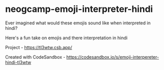 # neogcamp-emoji-interpreter-hindi

Ever imagined what would these emojis sound like when interpreted in hindi?

Here's a fun take on emojis and there interpretation in hindi

Project - https://tl3wtw.csb.app/

Created with CodeSandbox - https://codesandbox.io/s/emoji-interpereter-hindi-tl3wtw

